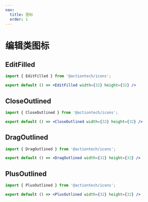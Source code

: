 ```yaml
---
nav:
  title: 图标
  order: 1
---
```

# 编辑类图标
## EditFilled
```jsx
import { EditFilled } from '@actiontech/icons';

export default () => <EditFilled width={32} height={32} />
```

## CloseOutlined
```jsx
import { CloseOutlined } from '@actiontech/icons';

export default () => <CloseOutlined width={32} height={32} />
```

## DragOutlined
```jsx
import { DragOutlined } from '@actiontech/icons';

export default () => <DragOutlined width={32} height={32} />
```

## PlusOutlined
```jsx
import { PlusOutlined } from '@actiontech/icons';

export default () => <PlusOutlined width={32} height={32} />
```
